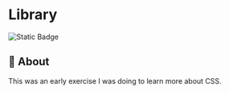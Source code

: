 # Library

![Static Badge](https://img.shields.io/badge/status%3A-Inactive-red)

## 📖 About

This was an early exercise I was doing to learn more about CSS.
